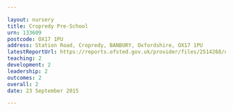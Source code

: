 ```yaml
---

layout: nursery
title: Cropredy Pre-School
urn: 133609
postcode: OX17 1PU
address: Station Road, Cropredy, BANBURY, Oxfordshire, OX17 1PU
latestReportUrl: https://reports.ofsted.gov.uk/provider/files/2514268/urn/133609.pdf
teaching: 2
development: 2
leadership: 2
outcomes: 2
overall: 2
date: 23 September 2015

---
```

